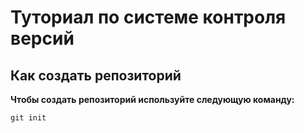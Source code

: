 # Туториал по системе контроля версий #

## Как создать репозиторий ##

**Чтобы создать репозиторий используйте следующую команду:**

```
git init
```


